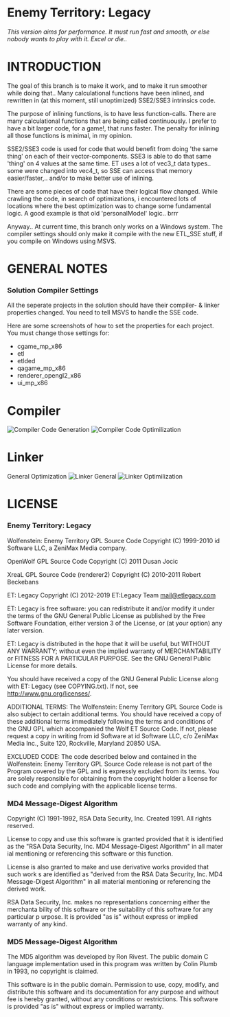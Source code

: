 Enemy Territory: Legacy
==========

*This version aims for performance. It must run fast and smooth, or else nobody wants to play with it. Excel or die..*

INTRODUCTION
============

The goal of this branch is to make it work, and to make it run smoother while doing that..
Many calculational functions have been inlined, and rewritten in (at this moment, still unoptimized) SSE2/SSE3 intrinsics code.

The purpose of inlining functions, is to have less function-calls.
There are many calculational functions that are being called continuously. I prefer to have a bit larger code, for a game!, that runs faster. The penalty for inlining all those functions is minimal, in my opinion.

SSE2/SSE3 code is used for code that would benefit from doing 'the same thing' on each of their vector-components. SSE3 is able to do that same 'thing' on 4 values at the same time. ET uses a lot of vec3_t data types.. some were changed into vec4_t, so SSE can access that memory easier/faster,.. and/or to make better use of inlining.

There are some pieces of code that have their logical flow changed. While crawling the code, in search of optimizations, i encountered lots of locations where the best optimization was to change some fundamental logic.
A good example is that old 'personalModel' logic.. brrr


Anyway.. At current time, this branch only works on a Windows system.
The compiler settings should only make it compile with the new ETL_SSE stuff, if you compile on Windows using MSVS.


GENERAL NOTES
=============

### Solution Compiler Settings

All the seperate projects in the solution should have their compiler- & linker properties changed.
You need to tell MSVS to handle the SSE code.

Here are some screenshots of how to set the properties for each project.
You must change those settings for:
* cgame_mp_x86
* etl
* etlded
* qagame_mp_x86
* renderer_opengl2_x86
* ui_mp_x86

# Compiler
![Compiler Code Generation](https://github.com/etlegacy/etlegacy/tree/corec/compile_code_generation.jpg)
![Compiler Code Optimilization](https://github.com/etlegacy/etlegacy/tree/corec/compile_code_optimization.jpg)

# Linker
General
Optimization
![Linker General](https://github.com/etlegacy/etlegacy/tree/corec/link_general.jpg)
![Linker Optimilization](https://github.com/etlegacy/etlegacy/tree/corec/link_optimization.jpgg)


LICENSE
=======

### Enemy Territory: Legacy

Wolfenstein: Enemy Territory GPL Source Code
Copyright (C) 1999-2010 id Software LLC, a ZeniMax Media company.

OpenWolf GPL Source Code
Copyright (C) 2011 Dusan Jocic

XreaL GPL Source Code (renderer2)
Copyright (C) 2010-2011 Robert Beckebans

ET: Legacy
Copyright (C) 2012-2019 ET:Legacy Team <mail@etlegacy.com>

  ET: Legacy is free software: you can redistribute it and/or modify it under
  the terms of the GNU General Public License as published by the Free Software
  Foundation, either version 3 of the License, or (at your option) any later
  version.

  ET: Legacy is distributed in the hope that it will be useful, but WITHOUT ANY
  WARRANTY; without even the implied warranty of MERCHANTABILITY or FITNESS FOR
  A PARTICULAR PURPOSE.  See the GNU General Public License for more details.

  You should have received a copy of the GNU General Public License along with
  ET: Legacy (see COPYING.txt). If not, see <http://www.gnu.org/licenses/>.

  ADDITIONAL TERMS:  The Wolfenstein: Enemy Territory GPL Source Code is also
  subject to certain additional terms. You should have received a copy of these
  additional terms immediately following the terms and conditions of the GNU GPL
  which accompanied the Wolf ET Source Code.  If not, please request a copy in
  writing from id Software at id Software LLC, c/o ZeniMax Media Inc., Suite 120,
  Rockville, Maryland 20850 USA.

  EXCLUDED CODE:  The code described below and contained in the Wolfenstein:
  Enemy Territory GPL Source Code release is not part of the Program covered by
  the GPL and is expressly excluded from its terms.  You are solely responsible
  for obtaining from the copyright holder a license for such code and complying
  with the applicable license terms.


### MD4 Message-Digest Algorithm

Copyright (C) 1991-1992, RSA Data Security, Inc. Created 1991. All rights reserved.

  License to copy and use this software is granted provided that it is identified
  as the "RSA Data Security, Inc. MD4 Message-Digest Algorithm" in all mater
  ial mentioning or referencing this software or this function.

  License is also granted to make and use derivative works provided that such work
  s are identified as "derived from the RSA Data Security, Inc. MD4 Message-Digest
  Algorithm" in all material mentioning or referencing the derived work.

  RSA Data Security, Inc. makes no representations concerning either the merchanta
  bility of this software or the suitability of this software for any particular p
  urpose. It is provided "as is" without express or implied warranty of any
  kind.


### MD5 Message-Digest Algorithm

The MD5 algorithm was developed by Ron Rivest. The public domain C language
implementation used in this program was written by Colin Plumb in 1993, no copyright
is claimed.

  This software is in the public domain. Permission to use, copy, modify, and
  distribute this software and its documentation for any purpose and without fee is
  hereby granted, without any conditions or restrictions. This software is provided
  "as is" without express or implied warranty.
